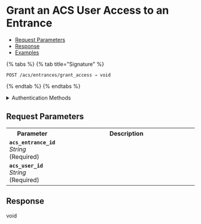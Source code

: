 # Grant an ACS User Access to an Entrance

- [Request Parameters](./#request-parameters)
- [Response](./#response)
- [Examples](./#examples)



{% tabs %}
{% tab title="Signature" %}
```
POST /acs/entrances/grant_access ⇒ void
```
{% endtab %}
{% endtabs %}

<details>

<summary>Authentication Methods</summary>

- API key
- Personal access token
  <br>Must also include the `seam-workspace` header in the request.

To learn more, see [Authentication](https://docs.seam.co/latest/api/authentication).
</details>

## Request Parameters

<table>
<tr><th width="25%">Parameter</th><th>Description</th></tr>
<tr><td><strong><code>acs_entrance_id</code></strong> <i>String</i> (Required)</td>
<td>
</td></tr>
<tr><td><strong><code>acs_user_id</code></strong> <i>String</i> (Required)</td>
<td>
</td></tr>
</table>

## Response

void
